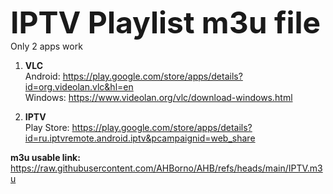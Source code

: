 <font size="40"><b>IPTV Playlist m3u file</b></font><br>
Only 2 apps work
1. **VLC**<br>
   Android: https://play.google.com/store/apps/details?id=org.videolan.vlc&hl=en<br>
   Windows: https://www.videolan.org/vlc/download-windows.html
   
3. **IPTV**<br>
   Play Store: https://play.google.com/store/apps/details?id=ru.iptvremote.android.iptv&pcampaignid=web_share<br>
   
**m3u usable link:** https://raw.githubusercontent.com/AHBorno/AHB/refs/heads/main/IPTV.m3u 
